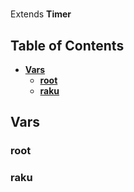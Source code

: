 # 

Extends **Timer**

## Table of Contents

- [**Vars**](#vars)
	- [**root**](#root)
	- [**raku**](#raku)

## Vars

### root


### raku

